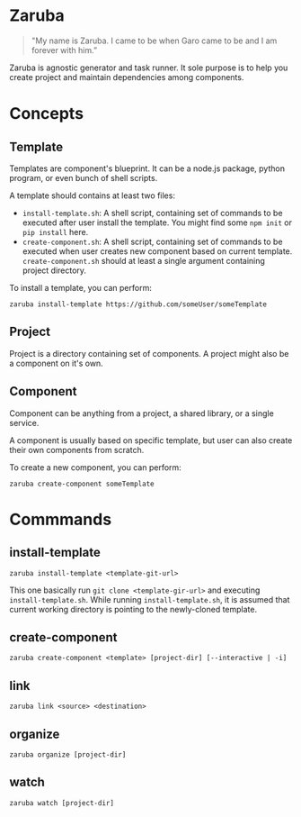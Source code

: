 # Zaruba

> "My name is Zaruba. I came to be when Garo came to be and I am forever with him.”

Zaruba is agnostic generator and task runner. It sole purpose is to help you create project and maintain dependencies among components.

# Concepts

## Template

Templates are component's blueprint. It can be a node.js package, python program, or even bunch of shell scripts.

A template should contains at least two files:

* `install-template.sh`: A shell script, containing set of commands to be executed after user install the template. You might find some `npm init` or `pip install` here.
* `create-component.sh`: A shell script, containing set of commands to be executed when user creates new component based on current template. `create-component.sh` should at least a single argument containing project directory.

To install a template, you can perform:

```
zaruba install-template https://github.com/someUser/someTemplate
```

## Project

Project is a directory containing set of components. A project might also be a component on it's own.

## Component

Component can be anything from a project, a shared library, or a single service.

A component is usually based on specific template, but user can also create their own components from scratch.

To create a new component, you can perform:

```
zaruba create-component someTemplate
```

# Commmands

## install-template

```
zaruba install-template <template-git-url>
```

This one basically run `git clone <template-gir-url>` and executing `install-template.sh`. While running `install-template.sh`, it is assumed that current working directory is pointing to the newly-cloned template.

## create-component

```
zaruba create-component <template> [project-dir] [--interactive | -i]
```

## link

```
zaruba link <source> <destination>
```

## organize

```
zaruba organize [project-dir]
```

## watch

```
zaruba watch [project-dir]
```